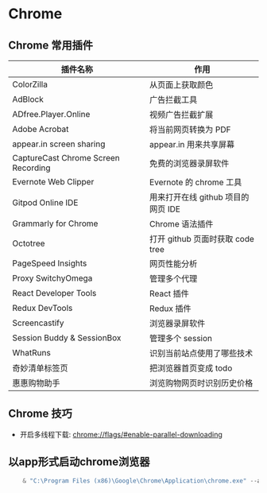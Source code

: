 # Chrome

## Chrome 常用插件

| 插件名称                            | 作用                               |
| ----------------------------------- | ---------------------------------- |
| ColorZilla                          | 从页面上获取颜色                   |
| AdBlock                             | 广告拦截工具                       |
| ADfree.Player.Online                | 视频广告拦截扩展                   |
| Adobe Acrobat                       | 将当前网页转换为 PDF               |
| appear.in screen sharing            | appear.in 用来共享屏幕             |
| CaptureCast Chrome Screen Recording | 免费的浏览器录屏软件               |
| Evernote Web Clipper                | Evernote 的 chrome 工具            |
| Gitpod Online IDE                   | 用来打开在线 github 项目的网页 IDE |
| Grammarly for Chrome                | Chrome 语法插件                    |
| Octotree                            | 打开 github 页面时获取 code tree   |
| PageSpeed Insights                  | 网页性能分析                       |
| Proxy SwitchyOmega                  | 管理多个代理                       |
| React Developer Tools               | React 插件                         |
| Redux DevTools                      | Redux 插件                         |
| Screencastify                       | 浏览器录屏软件                     |
| Session Buddy & SessionBox          | 管理多个 session                   |
| WhatRuns                            | 识别当前站点使用了哪些技术         |
| 奇妙清单标签页                      | 把浏览器首页变成 todo              |
| 惠惠购物助手                        | 浏览购物网页时识别历史价格         |

## Chrome 技巧

- 开启多线程下载: <chrome://flags/#enable-parallel-downloading>

## 以app形式启动chrome浏览器

```PowerShell
    & "C:\Program Files (x86)\Google\Chrome\Application\chrome.exe" --app=http://www.baidu.com  
```
